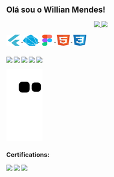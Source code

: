 ## Olá sou o Willian Mendes!
<div align="center">
  <a href="https://github.com/Willian000067">
  <img height="180em" src="https://github-readme-stats.vercel.app/api?username=Willian000067&show_icons=true&theme=dark&include_all_commits=true&count_private=true"/>
  <img height="180em" src="https://github-readme-stats.vercel.app/api/top-langs/?username=Willian000067&layout=compact&langs_count=7&theme=dark"/>
</div>



  
  <div style="display: inline_block"><br>
  <img align="center" alt="Will-Flutter" height="30" width="40" src="https://raw.githubusercontent.com/devicons/devicon/master/icons/flutter/flutter-plain.svg">
  <img align="center" alt="Will-Dart" height="30" width="40" src="https://raw.githubusercontent.com/devicons/devicon/master/icons/dart/dart-plain.svg">
  <img align="center" alt="Will-Figma" height="30" width="40" src="https://raw.githubusercontent.com/devicons/devicon/master/icons/figma/figma-original.svg">
  <img align="center" alt="Will-HTML" height="30" width="40" src="https://raw.githubusercontent.com/devicons/devicon/master/icons/html5/html5-original.svg">
  <img align="center" alt="Will-CSS" height="30" width="40" src="https://raw.githubusercontent.com/devicons/devicon/master/icons/css3/css3-original.svg">
  
</div>
  
  ##
 
<div> 
  <a href="https://instagram.com/willian_mendesss/" target="_blank"><img src="https://img.shields.io/badge/-Instagram-%23E4405F?style=for-the-badge&logo=instagram&logoColor=white" target="_blank"></a>
  <a href = "mailto:willian.000067@gmail.com"><img src="https://img.shields.io/badge/-Gmail-%23333?style=for-the-badge&logo=gmail&logoColor=white" target="_blank"></a>
  <a href="https://www.linkedin.com/in/willian-mendes-162910121/" target="_blank"><img src="https://img.shields.io/badge/-LinkedIn-%230077B5?style=for-the-badge&logo=linkedin&logoColor=white" target="_blank"></a> 
  <a href="https://github.com/Willian000067" target="_blank"><img src="https://img.shields.io/badge/GitHub-100000?style=for-the-badge&logo=github&logoColor=white" target="_blank"></a> 
  <a href="https://t.me/wilsmendes" target="_blank"><img src="https://img.shields.io/badge/Telegram-2CA5E0?style=for-the-badge&logo=telegram&logoColor=white" target="_blank"></a>
 
  ![Snake animation](https://github.com/rafaballerini/rafaballerini/blob/output/github-contribution-grid-snake.svg)
 
</div>


### Certifications:
<div align="Left">  
<a href="[https://github.com/Willian000067](https://parsefiles.back4app.com/JfsuFmue4himHdBGoB4yMykLyfYDnyBODSYHVGSs/484b36df101eaa8e86f48cf805fe8cbe_certificate.png)" target="_blank"><img src="https://img.shields.io/badge/-Introdução a criação de Apps com Flutter-%230077B5?style=for-the-badge&logo=Startto.dev&logoColor=white" target="_blank"></a>
<a href="[https://github.com/Willian000067](https://parsefiles.back4app.com/JfsuFmue4himHdBGoB4yMykLyfYDnyBODSYHVGSs/619890e85933680b800841a8ba2aee1e_certificate.png)" target="_blank"><img src="https://img.shields.io/badge/-Programação em Dart Basico e Intermediario-%230077B5?style=for-the-badge&logo=Startto.dev&logoColor=white" target="_blank"></a>
<a href="[https://github.com/Willian000067](https://parsefiles.back4app.com/JfsuFmue4himHdBGoB4yMykLyfYDnyBODSYHVGSs/46a74a762e3751bfedc502f1b6975c6a_certificate.png)" target="_blank"><img src="https://img.shields.io/badge/-Programação em Dart Orientada a Objeto-%230077B5?style=for-the-badge&logo=Startto.dev&logoColor=white" target="_blank"></a>
</div>


